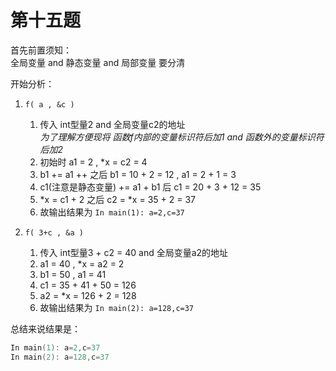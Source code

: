 # 第十五题

首先前置须知：  
全局变量 and 静态变量 and 局部变量 要分清  

开始分析：  

1. `f( a , &c )`  
   1) 传入 int型量2 and 全局变量c2的地址  
        *为了理解方便现将 函数f内部的变量标识符后加1 and 函数外的变量标识符后加2*  
   2) 初始时 a1 = 2 , \*x = c2 = 4  
   3) b1 += a1 ++ 之后 b1 = 10 + 2 = 12 , a1 = 2 + 1 = 3  
   4) c1(注意是静态变量) += a1 + b1 后 c1 = 20 + 3 + 12 = 35  
   5) \*x = c1 + 2 之后 c2 = \*x = 35 + 2 = 37  
   6) 故输出结果为
        ```In main(1): a=2,c=37```  

2. `f( 3+c , &a )`
   1) 传入 int型量3 + c2 = 40 and 全局变量a2的地址  
   2) a1 = 40 , \*x = a2 = 2  
   3) b1 = 50 , a1 = 41  
   4) c1 = 35 + 41 + 50 = 126
   5) a2 = \*x = 126 + 2 = 128
   6) 故输出结果为
        ```In main(2): a=128,c=37```  

总结来说结果是：  

```c
In main(1): a=2,c=37
In main(2): a=128,c=37
```
